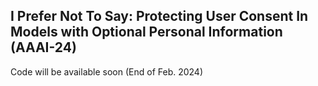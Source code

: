 ## I Prefer Not To Say: Protecting User Consent In Models with Optional Personal Information (AAAI-24)

Code will be available soon (End of Feb. 2024)
